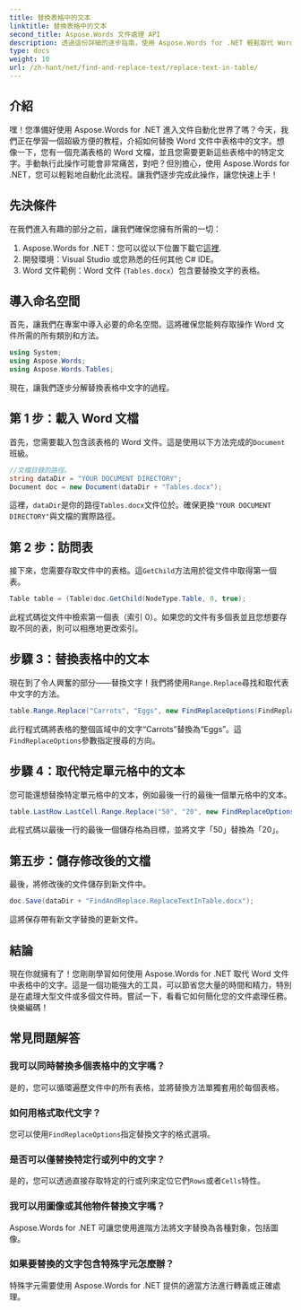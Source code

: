 ```yaml
---
title: 替換表格中的文本
linktitle: 替換表格中的文本
second_title: Aspose.Words 文件處理 API
description: 透過這份詳細的逐步指南，使用 Aspose.Words for .NET 輕鬆取代 Word 表格中的文字。
type: docs
weight: 10
url: /zh-hant/net/find-and-replace-text/replace-text-in-table/
---
```

## 介紹

嘿！您準備好使用 Aspose.Words for .NET 進入文件自動化世界了嗎？今天，我們正在學習一個超級方便的教程，介紹如何替換 Word 文件中表格中的文字。想像一下，您有一個充滿表格的 Word 文檔，並且您需要更新這些表格中的特定文字。手動執行此操作可能會非常痛苦，對吧？但別擔心，使用 Aspose.Words for .NET，您可以輕鬆地自動化此流程。讓我們逐步完成此操作，讓您快速上手！

## 先決條件

在我們進入有趣的部分之前，讓我們確保您擁有所需的一切：

1.  Aspose.Words for .NET：您可以從以下位置下載它[這裡](https://releases.aspose.com/words/net/).
2. 開發環境：Visual Studio 或您熟悉的任何其他 C# IDE。
3. Word 文件範例：Word 文件 (`Tables.docx`）包含要替換文字的表格。

## 導入命名空間

首先，讓我們在專案中導入必要的命名空間。這將確保您能夠存取操作 Word 文件所需的所有類別和方法。

```csharp
using System;
using Aspose.Words;
using Aspose.Words.Tables;
```

現在，讓我們逐步分解替換表格中文字的過程。

## 第 1 步：載入 Word 文檔

首先，您需要載入包含該表格的 Word 文件。這是使用以下方法完成的`Document`班級。

```csharp
//文檔目錄的路徑。
string dataDir = "YOUR DOCUMENT DIRECTORY";
Document doc = new Document(dataDir + "Tables.docx");
```

這裡，`dataDir`是你的路徑`Tables.docx`文件位於。確保更換`"YOUR DOCUMENT DIRECTORY"`與文檔的實際路徑。

## 第 2 步：訪問表

接下來，您需要存取文件中的表格。這`GetChild`方法用於從文件中取得第一個表。

```csharp
Table table = (Table)doc.GetChild(NodeType.Table, 0, true);
```

此程式碼從文件中檢索第一個表（索引 0）。如果您的文件有多個表並且您想要存取不同的表，則可以相應地更改索引。

## 步驟 3：替換表格中的文本

現在到了令人興奮的部分——替換文字！我們將使用`Range.Replace`尋找和取代表中文字的方法。

```csharp
table.Range.Replace("Carrots", "Eggs", new FindReplaceOptions(FindReplaceDirection.Forward));
```

此行程式碼將表格的整個區域中的文字“Carrots”替換為“Eggs”。這`FindReplaceOptions`參數指定搜尋的方向。

## 步驟 4：取代特定單元格中的文本

您可能還想替換特定單元格中的文本，例如最後一行的最後一個單元格中的文本。

```csharp
table.LastRow.LastCell.Range.Replace("50", "20", new FindReplaceOptions(FindReplaceDirection.Forward));
```

此程式碼以最後一行的最後一個儲存格為目標，並將文字「50」替換為「20」。

## 第五步：儲存修改後的文檔

最後，將修改後的文件儲存到新文件中。

```csharp
doc.Save(dataDir + "FindAndReplace.ReplaceTextInTable.docx");
```

這將保存帶有新文字替換的更新文件。

## 結論

現在你就擁有了！您剛剛學習如何使用 Aspose.Words for .NET 取代 Word 文件中表格中的文字。這是一個功能強大的工具，可以節省您大量的時間和精力，特別是在處理大型文件或多個文件時。嘗試一下，看看它如何簡化您的文件處理任務。快樂編碼！

## 常見問題解答

### 我可以同時替換多個表格中的文字嗎？
是的，您可以循環遍歷文件中的所有表格，並將替換方法單獨套用於每個表格。

### 如何用格式取代文字？
您可以使用`FindReplaceOptions`指定替換文字的格式選項。

### 是否可以僅替換特定行或列中的文字？
是的，您可以透過直接存取特定的行或列來定位它們`Rows`或者`Cells`特性。

### 我可以用圖像或其他物件替換文字嗎？
Aspose.Words for .NET 可讓您使用進階方法將文字替換為各種對象，包括圖像。

### 如果要替換的文字包含特殊字元怎麼辦？
特殊字元需要使用 Aspose.Words for .NET 提供的適當方法進行轉義或正確處理。